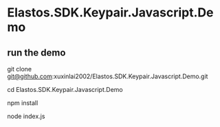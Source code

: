 # Elastos.SDK.Keypair.Javascript.Demo

## run the demo

git clone git@github.com:xuxinlai2002/Elastos.SDK.Keypair.Javascript.Demo.git

cd Elastos.SDK.Keypair.Javascript.Demo

npm install

node index.js
